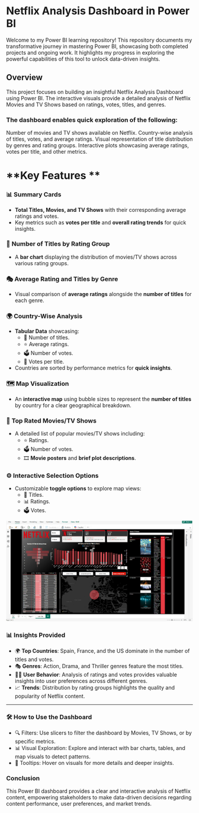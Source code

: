 # Netflix Analysis Dashboard in Power BI
Welcome to my Power BI learning repository! This repository documents my transformative journey in mastering Power BI, showcasing both completed projects and ongoing work. It highlights my progress in exploring the powerful capabilities of this tool to unlock data-driven insights.

## Overview
This project focuses on building an insightful Netflix Analysis Dashboard using Power BI. The interactive visuals provide a detailed analysis of Netflix Movies and TV Shows based on ratings, votes, titles, and genres.

### The dashboard enables quick exploration of the following:

Number of movies and TV shows available on Netflix.
Country-wise analysis of titles, votes, and average ratings.
Visual representation of title distribution by genres and rating groups.
Interactive plots showcasing average ratings, votes per title, and other metrics.

# **Key Features **

### 📊 **Summary Cards**  
- **Total Titles, Movies, and TV Shows** with their corresponding average ratings and votes.  
- Key metrics such as **votes per title** and **overall rating trends** for quick insights.  

### 🎯 **Number of Titles by Rating Group**  
- A **bar chart** displaying the distribution of movies/TV shows across various rating groups.  

### 🎭 **Average Rating and Titles by Genre**  
- Visual comparison of **average ratings** alongside the **number of titles** for each genre.  

### 🌍 **Country-Wise Analysis**  
- **Tabular Data** showcasing:  
   - 📌 Number of titles.  
   - ⭐ Average ratings.  
   - 🗳️ Number of votes.  
   - 🔢 Votes per title.  
- Countries are sorted by performance metrics for **quick insights**.  

### 🗺️ **Map Visualization**  
- An **interactive map** using bubble sizes to represent the **number of titles** by country for a clear geographical breakdown.  

### 🎥 **Top Rated Movies/TV Shows**  
- A detailed list of popular movies/TV shows including:  
   - ⭐ Ratings.  
   - 🗳️ Number of votes.  
   - 🎞️ **Movie posters** and **brief plot descriptions**.  

### ⚙️ **Interactive Selection Options**  
- Customizable **toggle options** to explore map views:  
   - 📍 Titles.  
   - 📊 Ratings.  
   - 🗳️ Votes.
      
![Netflix-Dashboard](https://github.com/Nikhi001/Netflix-Dashboard/blob/main/screenshot.png)

### 📊 **Insights Provided**

- 🌍 **Top Countries**: Spain, France, and the US dominate in the number of titles and votes.  
- 🎭 **Genres**: Action, Drama, and Thriller genres feature the most titles.  
- 🧑‍💻 **User Behavior**: Analysis of ratings and votes provides valuable insights into user preferences across different genres.  
- 📈 **Trends**: Distribution by rating groups highlights the quality and popularity of Netflix content.  

---

### 🛠️ **How to Use the Dashboard**
- 🔍 Filters: Use slicers to filter the dashboard by Movies, TV Shows, or by specific metrics. 
- 📊 Visual Exploration: Explore and interact with bar charts, tables, and map visuals to detect patterns. 
- 💬 Tooltips: Hover on visuals for more details and deeper insights.

### **Conclusion**
This Power BI dashboard provides a clear and interactive analysis of Netflix content, empowering stakeholders to make data-driven decisions regarding content performance, user preferences, and market trends.
